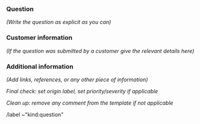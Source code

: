 ### Question

*(Write the question as explicit as you can)*

### Customer information

*(If the question was submitted by a customer give the relevant details here)*

### Additional information

*(Add links, references, or any other piece of information)*

*Final check: set origin label, set priority/severity if applicable*

*Clean up: remove any comment from the template if not applicable*

/label ~"kind:question"
